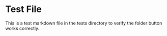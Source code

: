 # Test File

This is a test markdown file in the tests directory to verify the folder button works correctly.